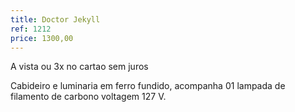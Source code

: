 ```yaml
---
title: Doctor Jekyll
ref: 1212
price: 1300,00
---
```


A vista ou 3x no cartao sem juros

Cabideiro e luminaria em ferro fundido, acompanha 01 lampada de filamento de carbono voltagem 127 V.
